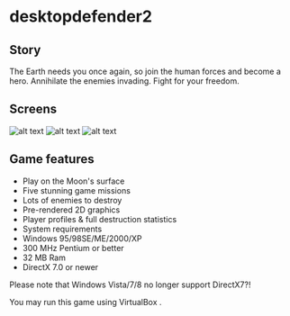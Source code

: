 # desktopdefender2

## Story
The Earth needs you once again, so join the human forces and become a hero. 
Annihilate the enemies invading. Fight for your freedom.

## Screens


![alt text](http://i.imgur.com/UPLz8Gr.jpg "In game #1")
![alt text](http://i.imgur.com/L005keL.jpg "In game #2")
![alt text](http://i.imgur.com/AcHIVVw.jpg "In game #3")


## Game features

  * Play on the Moon's surface
  * Five stunning game missions
  * Lots of enemies to destroy
  * Pre-rendered 2D graphics
  * Player profiles & full destruction statistics
  * System requirements
  * Windows 95/98SE/ME/2000/XP
  * 300 MHz Pentium or better
  * 32 MB Ram
  * DirectX 7.0 or newer

Please note that Windows Vista/7/8 no longer support DirectX7?!

You may run this game using VirtualBox .
